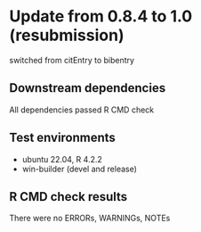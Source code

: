 # Update from 0.8.4 to 1.0 (resubmission)

switched from citEntry to bibentry

## Downstream dependencies

All dependencies passed R CMD check

## Test environments
* ubuntu 22.04, R 4.2.2
* win-builder (devel and release)

## R CMD check results

There were no ERRORs, WARNINGs, NOTEs 
